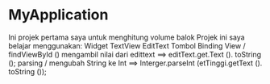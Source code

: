 # MyApplication
Ini projek pertama saya untuk menghitung volume balok
Projek ini saya belajar menggunakan:
Widget TextView
EditText
Tombol
Binding View / findViewById ()
mengambil nilai dari edittext ==> editText.get.Text (). toString ();
parsing / mengubah String ke Int ==> Interger.parseInt (etTinggi.getText (). toString ());
